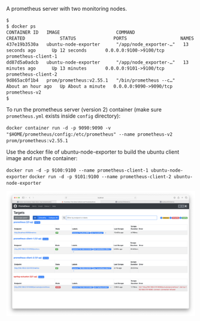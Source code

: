 A prometheus server with two monitoring nodes.

```
$
$ docker ps
CONTAINER ID   IMAGE                     COMMAND                  CREATED             STATUS              PORTS                    NAMES
437e19b3530a   ubuntu-node-exporter      "/app/node_exporter-…"   13 seconds ago      Up 12 seconds       0.0.0.0:9100->9100/tcp   prometheus-client-1
dd87d5a0adcb   ubuntu-node-exporter      "/app/node_exporter-…"   13 minutes ago      Up 13 minutes       0.0.0.0:9101->9100/tcp   prometheus-client-2
9d865ac0f1b4   prom/prometheus:v2.55.1   "/bin/prometheus --c…"   About an hour ago   Up About a minute   0.0.0.0:9090->9090/tcp   prometheus-v2
$
```

To run the prometheus server (version 2) container (make sure `prometheus.yml` exists inside `config` directory):

`docker container run -d -p 9090:9090 -v "$HOME/prometheus/config:/etc/prometheus" --name prometheus-v2 prom/prometheus:v2.55.1`

Use the docker file of ubuntu-node-exporter to build the ubuntu client image and run the container:

`docker run -d -p 9100:9100 --name prometheus-client-1 ubuntu-node-exporter`
`docker run -d -p 9101:9100 --name prometheus-client-2 ubuntu-node-exporter`

![img](image.png)